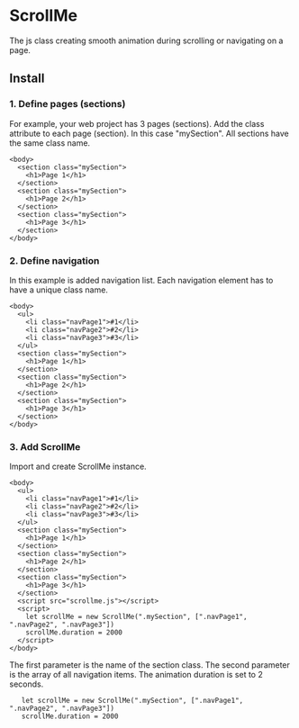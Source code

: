 # ScrollMe
The js class creating smooth animation during scrolling or navigating on a page.

## Install

### 1. Define pages (sections)
For example, your web project has 3 pages (sections).
Add the class attribute to each page (section). In this case "mySection". All sections have the same class name.
```
<body>
  <section class="mySection">
    <h1>Page 1</h1>
  </section>
  <section class="mySection">
    <h1>Page 2</h1>
  </section>
  <section class="mySection">
    <h1>Page 3</h1>
  </section>
</body>
```
### 2. Define navigation
In this example is added navigation list. Each navigation element has to have a unique class name.
```
<body>
  <ul>
    <li class="navPage1">#1</li>
    <li class="navPage2">#2</li>
    <li class="navPage3">#3</li>
  </ul>
  <section class="mySection">
    <h1>Page 1</h1>
  </section>
  <section class="mySection">
    <h1>Page 2</h1>
  </section>
  <section class="mySection">
    <h1>Page 3</h1>
  </section>
</body>
```
### 3. Add ScrollMe
Import and create ScrollMe instance.
```
<body>
  <ul>
    <li class="navPage1">#1</li>
    <li class="navPage2">#2</li>
    <li class="navPage3">#3</li>
  </ul>
  <section class="mySection">
    <h1>Page 1</h1>
  </section>
  <section class="mySection">
    <h1>Page 2</h1>
  </section>
  <section class="mySection">
    <h1>Page 3</h1>
  </section>
  <script src="scrollme.js"></script>
  <script>
    let scrollMe = new ScrollMe(".mySection", [".navPage1", ".navPage2", ".navPage3"])
    scrollMe.duration = 2000
  </script>
</body>
```
The first parameter is the name of the section class. The second parameter is the array of all navigation items.
The animation duration is set to 2 seconds.
```
   let scrollMe = new ScrollMe(".mySection", [".navPage1", ".navPage2", ".navPage3"])
   scrollMe.duration = 2000

```
